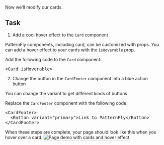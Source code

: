 Now we'll modify our cards.

## Task

1) Add a cool hover effect to the `Card` component

PatternFly components, including card, can be customized with props. You can add a hover effect to your cards with the `isHoverable` prop.

Add the following code to the `Card` component:

<pre class="file" data-target="clipboard">
&lt;Card isHoverable&gt;
</pre>


2) Change the button in the `CardFooter` component into a blue action button

You can change the variant to get different kinds of buttons.

Replace the `CardFooter` component with the following code:

<pre class="file" data-target="clipboard">
&lt;CardFooter&gt;
  &lt;Button variant="primary"&gt;Link to PatternFly&lt;/Button&gt;
&lt;/CardFooter&gt;
</pre>

When these steps are complete, your page should look like this when you hover over a card:
<img src="module-1/assets/step3.png" alt="Page demo with cards and hover effect" style="box-shadow: rgba(3, 3, 3, 0.2) 0px 1.25px 2.5px 0px;" />

